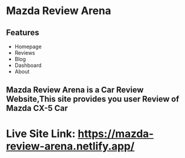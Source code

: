 # Mazda Review Arena


## Features
* Homepage
* Reviews
* Blog
* Dashboard
* About 

## Mazda Review Arena is a Car Review Website,This site provides you user Review of Mazda CX-5 Car

 
# Live Site Link: https://mazda-review-arena.netlify.app/

